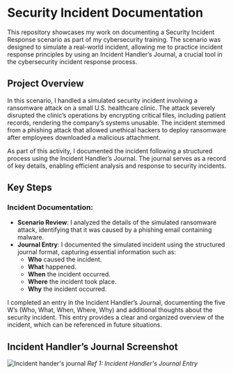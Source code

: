 # Security Incident Documentation
This repository showcases my work on documenting a Security Incident Response scenario as part of my cybersecurity training. The scenario was designed to simulate a real-world incident, allowing me to practice incident response principles by using an Incident Handler’s Journal, a crucial tool in the cybersecurity incident response process.

## Project Overview
In this scenario, I handled a simulated security incident involving a ransomware attack on a small U.S. healthcare clinic. The attack severely disrupted the clinic’s operations by encrypting critical files, including patient records, rendering the company’s systems unusable. The incident stemmed from a phishing attack that allowed unethical hackers to deploy ransomware after employees downloaded a malicious attachment.

As part of this activity, I documented the incident following a structured process using the Incident Handler’s Journal. The journal serves as a record of key details, enabling efficient analysis and response to security incidents.

## Key Steps

### Incident Documentation:

- **Scenario Review**: I analyzed the details of the simulated ransomware attack, identifying that it was caused by a phishing email containing malware.
- **Journal Entry**: I documented the simulated incident using the structured journal format, capturing essential information such as:
    - **Who** caused the incident.
    - **What** happened.
    - **When** the incident occurred.
    - **Where** the incident took place.
    - **Why** the incident occurred.

I completed an entry in the Incident Handler’s Journal, documenting the five W’s (Who, What, When, Where, Why) and additional thoughts about the security incident. This entry provides a clear and organized overview of the incident, which can be referenced in future situations.

## Incident Handler’s Journal Screenshot

![Incident hander's journal](https://github.com/user-attachments/assets/78b8bb35-d1ca-4829-bfb1-dfbdb8fa9e39)
*Ref 1: Incident Handler's Journal Entry*
